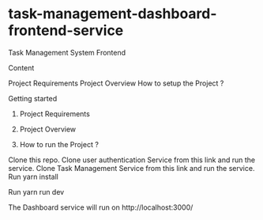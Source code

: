 # task-management-dashboard-frontend-service

Task Management System Frontend

Content

Project Requirements
Project Overview
How to setup the Project ?


Getting started
1. Project Requirements



2. Project Overview



3. How to run the Project ?

Clone this repo.
Clone user authentication Service from this link and run the service.
Clone Task Management Service from this link and run the service.
Run yarn install

Run yarn run dev

The Dashboard service will run on http://localhost:3000/
